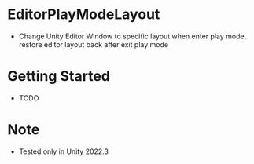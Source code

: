 # EditorPlayModeLayout
- Change Unity Editor Window to specific layout when enter play mode, restore editor layout back after exit play mode

# Getting Started
- TODO

# Note
- Tested only in Unity 2022.3


